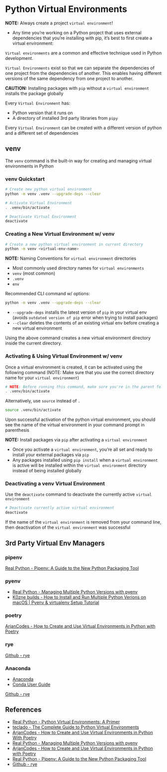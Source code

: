 # Python Virtual Environments

**NOTE:** Always create a project `virtual environment`!

- Any time you’re working on a Python project that uses external dependencies that you’re installing with pip, it’s best to first create a virtual environment:

`Virtual environments` are a common and effective technique used in Python development.

`Virtual Environments` exist so that we can separate the dependencies of one project from the dependencies of another. This enables having different versions of the same dependency from one project to another.

**CAUTION:** Installing packages with `pip` without a `virtual environment` installs the package globally

Every `Virtual Environment` has:

- Python version that it runs on
- A directory of installed 3rd party libraries from `pipy`

Every `Virtual Environment` can be created with a different version of python and a different set of dependencies

## venv

The `venv` command is the built-in way for creating and managing virtual environments in Python

### venv Quickstart

```bash
# Create new python virtual environment
python -m venv .venv --upgrade-deps --clear
```

```bash
# Activate Virtual Environment
. .venv/bin/activate
```

```bash
# Deactivate Virtual Environment
deactivate
```

### Creating a New Virtual Environment w/ venv

```bash
# Create a new python virtual environment in current directory
python -m venv <virtual-env-name>
```

**NOTE:** Naming Conventions for `virtual environment` directories

- Most commonly used directory names for `virtual environments`
- `venv` (most common)
- `.venv`
- `env`

Recommended CLI command w/ options:

```bash
python -m venv .venv --upgrade-deps --clear
```

- `--upgrade-deps` installs the latest version of `pip` in your virtual env (avoids `outdated version of pip` error when trying to install packages)
- `--clear` deletes the contents of an existing virtual env before creating a new virtual environment

Using the above command creates a new virtual environment directory inside the current directory.

### Activating & Using Virtual Environment w/ venv

Once a virtual environment is created, it can be activated using the following command (NOTE: Make sure that you use the correct directory name for your `virtual environment`)

```bash
# NOTE: Before running this command, make sure you're in the parent folder that contains the virtual environment
. .venv/bin/activate
```

Alternatively, use `source` instead of `.`

```bash
source .venv/bin/activate
```

Upon successful activation of the python virtual environment, you should see the name of the virtual environment in your command prompt in parenthesis

**NOTE:** Install packages via `pip` after activating a `virtual environment`

- Once you activate a `virtual environment`, you’re all set and ready to install your external packages via `pip`
- Any packages installed using `pip install` when a `virtual environment` is active will be installed within the `virtual environment` directory instead of being installed globally

### Deactivating a venv Virtual Environment

Use the `deactivate` command to deactivate the currently active `virtual environment`

```bash
# Deactivate currently active virtual environment
deactivate
```

If the name of the `virtual environment` is removed from your command line, then deactivation of the `virtual environment` was successful

## 3rd Party Virtual Env Managers

### pipenv

[Real Python - Pipenv: A Guide to the New Python Packaging Tool](https://realpython.com/pipenv-guide/)

### pyenv

- [Real Python - Managing Multiple Python Versions with pyenv](https://realpython.com/intro-to-pyenv/)
- [K0zne builds - How to Install and Run Multiple Python Verions on macOS | Pyenv & virtualenv Setup Tutorial](https://www.youtube.com/watch?v=31WU0Dhw4sk)

### poetry

[ArjanCodes - How to Create and Use Virtual Environments in Python with Poetry](https://www.youtube.com/watch?v=0f3moPe_bhk)

### rye

[Github - rye](https://github.com/mitsuhiko/rye)

### Anaconda

- [Anaconda](https://www.anaconda.com/)
- [Conda User Guide](https://conda.io/projects/conda/en/latest/user-guide/index.html)

[Github - rye](https://github.com/mitsuhiko/rye)

## References

- [Real Python - Python Virtual Environments: A Primer](https://realpython.com/python-virtual-environments-a-primer/)
- [teclado - The Complete Guide to Python Virtual Environments](https://www.youtube.com/watch?v=KxvKCSwlUv8)
- [ArjanCodes - How to Create and Use Virtual Environments in Python With Poetry](https://www.youtube.com/watch?v=0f3moPe_bhk)
- [Real Python - Managing Multiple Python Versions with pyenv](https://realpython.com/intro-to-pyenv/)
- [ArjanCodes - How to Create and Use Virtual Environments in Python with Poetry](https://www.youtube.com/watch?v=0f3moPe_bhk)
- [Real Python - Pipenv: A Guide to the New Python Packaging Tool](https://realpython.com/pipenv-guide/)
- [Github - rye](https://github.com/mitsuhiko/rye)
